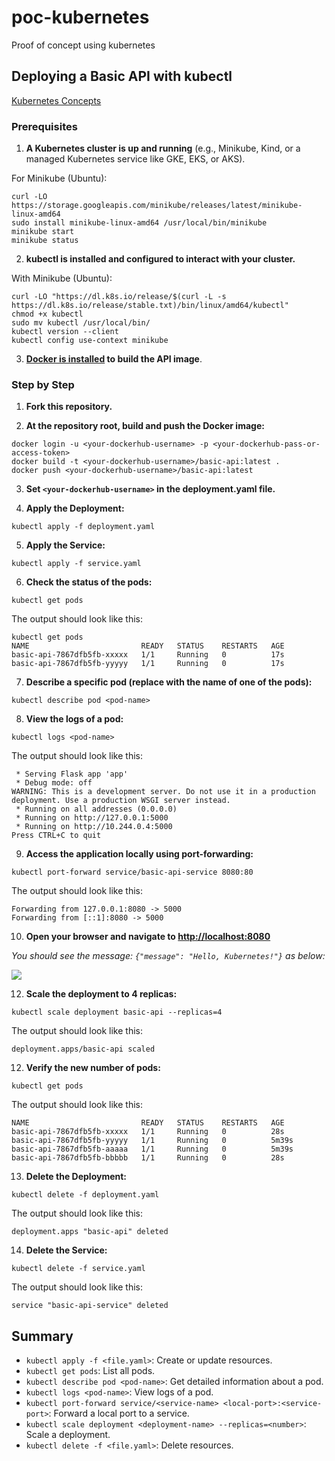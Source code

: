 # poc-kubernetes

Proof of concept using kubernetes

## Deploying a Basic API with kubectl

[Kubernetes Concepts](https://gist.github.com/GuillaumeFalourd/c10c871e67dd93eae35797b336a5046d)

### Prerequisites

1. **A Kubernetes cluster is up and running** (e.g., Minikube, Kind, or a managed Kubernetes service like GKE, EKS, or AKS).

For Minikube (Ubuntu):
```shell
curl -LO https://storage.googleapis.com/minikube/releases/latest/minikube-linux-amd64
sudo install minikube-linux-amd64 /usr/local/bin/minikube
minikube start
minikube status
```

2. **kubectl is installed and configured to interact with your cluster.**

With Minikube (Ubuntu):
```shell
curl -LO "https://dl.k8s.io/release/$(curl -L -s https://dl.k8s.io/release/stable.txt)/bin/linux/amd64/kubectl"
chmod +x kubectl
sudo mv kubectl /usr/local/bin/
kubectl version --client
kubectl config use-context minikube
```

3. **[Docker is installed](https://docs.docker.com/engine/install/ubuntu/) to build the API image**.

### Step by Step

1. **Fork this repository.**

2. **At the repository root, build and push the Docker image:**
```shell
docker login -u <your-dockerhub-username> -p <your-dockerhub-pass-or-access-token>
docker build -t <your-dockerhub-username>/basic-api:latest .
docker push <your-dockerhub-username>/basic-api:latest
```

3. **Set `<your-dockerhub-username>` in the deployment.yaml file.**

4. **Apply the Deployment:**
```shell
kubectl apply -f deployment.yaml
```

5. **Apply the Service:**
```shell
kubectl apply -f service.yaml
```

6. **Check the status of the pods:**
```shell
kubectl get pods
```
The output should look like this:
```shell
kubectl get pods
NAME                         READY   STATUS    RESTARTS   AGE
basic-api-7867dfb5fb-xxxxx   1/1     Running   0          17s
basic-api-7867dfb5fb-yyyyy   1/1     Running   0          17s
```

7. **Describe a specific pod (replace <pod-name> with the name of one of the pods):**
```shell
kubectl describe pod <pod-name>
```

8. **View the logs of a pod:**
```shell
kubectl logs <pod-name>
```
The output should look like this:
```shell
 * Serving Flask app 'app'
 * Debug mode: off
WARNING: This is a development server. Do not use it in a production deployment. Use a production WSGI server instead.
 * Running on all addresses (0.0.0.0)
 * Running on http://127.0.0.1:5000
 * Running on http://10.244.0.4:5000
Press CTRL+C to quit
```

9. **Access the application locally using port-forwarding:**
```shell
kubectl port-forward service/basic-api-service 8080:80
```
The output should look like this:
```shell
Forwarding from 127.0.0.1:8080 -> 5000
Forwarding from [::1]:8080 -> 5000
```

10. **Open your browser and navigate to [http://localhost:8080](http://localhost:8080)**

_You should see the message: `{"message": "Hello, Kubernetes!"}` as below:_

![](https://github.com/user-attachments/assets/945da275-af92-40ef-bd33-e1f632d68a29)

12. **Scale the deployment to 4 replicas:** 
```shell
kubectl scale deployment basic-api --replicas=4
```
The output should look like this:
```shell
deployment.apps/basic-api scaled
```

12. **Verify the new number of pods:**
```shell
kubectl get pods
```
The output should look like this:
```shell
NAME                         READY   STATUS    RESTARTS   AGE
basic-api-7867dfb5fb-xxxxx   1/1     Running   0          28s
basic-api-7867dfb5fb-yyyyy   1/1     Running   0          5m39s
basic-api-7867dfb5fb-aaaaa   1/1     Running   0          5m39s
basic-api-7867dfb5fb-bbbbb   1/1     Running   0          28s
```

13. **Delete the Deployment:**
```shell
kubectl delete -f deployment.yaml
```
The output should look like this:
```shell
deployment.apps "basic-api" deleted
```

14. **Delete the Service:** 
```shell
kubectl delete -f service.yaml
```
The output should look like this:
```shell
service "basic-api-service" deleted
```

## Summary

- `kubectl apply -f <file.yaml>`: Create or update resources.
- `kubectl get pods`: List all pods.
- `kubectl describe pod <pod-name>`: Get detailed information about a pod.
- `kubectl logs <pod-name>`: View logs of a pod.
- `kubectl port-forward service/<service-name> <local-port>:<service-port>`: Forward a local port to a service.
- `kubectl scale deployment <deployment-name> --replicas=<number>`: Scale a deployment.
- `kubectl delete -f <file.yaml>`: Delete resources.
